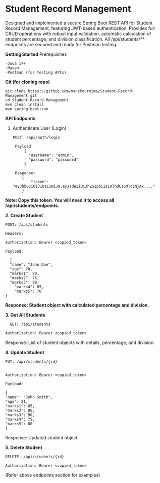 #  Student Record Management
Designed and implemented a secure Spring Boot REST API for Student Record Management, featuring JWT-based authentication. Provides full CRUD operations with robust input validation, automatic calculation of student percentage, and division classification. All /api/students/** endpoints are secured and ready for Postman testing.

**Getting Started**
Prerequisites

    -Java 17+
    -Maven
    -Postman (for testing APIs)

**Git (for cloning repo)**
  
    git clone https://github.com/manePournima/Student-Record-Management.git
    cd Student-Record-Management
    mvn clean install
    mvn spring-boot:run

**API Endpoints**

1. Authenticate User (Login)

       POST: /api/auth/login
   
        Payload:
            {
              "username": "admin",
              "password": "password"
            }
   
        Response:
           {
               "token": "eyJhbGciOiJIUzI1NiJ9.eyJzdWIiOiJhZG1pbiIsImlhdCI6MTc1NjAx...."
           }


**Note: Copy this token. You will need it to access all /api/students/endpoints.**


**2. Create Student**

    POST: /api/students

    Headers:

    Authorization: Bearer <copied_token>

    Payload:

      {
      "name": "John Doe",
      "age": 20,
      "marks1": 80,
      "marks2": 75,
      "marks3": 90,
        "marks4": 85,
        "marks5": 70
    }


**Response: Student object with calculated percentage and division.**


**3. Get All Students**


      GET: /api/students

    Authorization: Bearer <copied_token>

Response: List of student objects with details, percentage, and division.

**4. Update Student**

    PUT: /api/students/{id}


    Authorization: Bearer <copied_token>

    Payload:

    {
    "name": "John Smith",
    "age": 21,
    "marks1": 85,
    "marks2": 80,
    "marks3": 90,
    "marks4": 75,
    "marks5": 80
    }


Response: Updated student object.

**5. Delete Student**

    DELETE: /api/students/{id}

    Authorization: Bearer <copied_token>

(Refer above endpoints section for examples)
